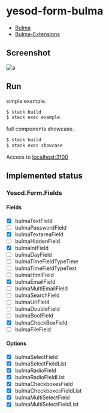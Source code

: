 # yesod-form-bulma

- [Bulma](https://bulma.io/documentation/form/)
- [Bulma-Extensions](https://wikiki.github.io/form/checkradio/)


## Screenshot

![a](https://i.imgur.com/SZnv42b.png)

## Run

simple example.

```sh
$ stack build
$ stack exec example
```

full components showcase.

```sh
$ stack build
$ stack exec showcase
```

Access to [localhost:3100](http://localhost:3100)

## Implemented status

### Yesod.Form.Fields

#### Fields

- [x] bulmaTextField
- [ ] bulmaPasswordField
- [x] bulmaTextareaField
- [ ] bulmaHiddenField
- [x] bulmaIntField
- [ ] bulmaDayField
- [ ] bulmaTimeFieldTypeTime
- [ ] bulmaTimeFieldTypeText
- [ ] bulmaHtmlField
- [x] bulmaEmailField
- [ ] bulmaMultiEmailField
- [ ] bulmaSearchField
- [ ] bulmaUrlField
- [ ] bulmaDoubleField
- [ ] bulmaBoolField
- [x] bulmaCheckBoxField
- [ ] bulmaFileField

#### Options

- [x] bulmaSelectField
- [x] bulmaSelectFieldList
- [x] bulmaRadioField
- [x] bulmaRadioFieldList
- [x] bulmaCheckboxesField
- [x] bulmaCheckboxesFieldList
- [x] bulmaMultiSelectField
- [x] bulmaMultiSelectFieldList
